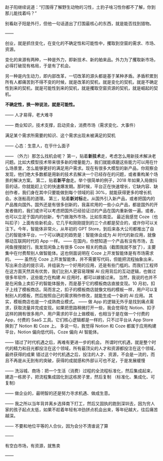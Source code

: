 赵子阳继续说道：“打围得了解野生动物的习性，土豹子啥习性你都不了解，你到那儿能找着吗？”

别看赵子阳是外行，但他一句话道出了打围最核心的东西，就是能否找到猎物。

——

创业，就是抓住变化，在变化的不确定性和可能性中，攫取到空窗的需求、市场、资源。

变化的来源有两种，一种是外力，即新技术、新的舶来品。外力为了攫取新市场，必得打破现有格局，于是有了机会。

另一种是内生动力，即内部改革，一切改革的源头都是基于某种矛盾。矛盾积累到所有人都痛苦到不得不变的时候，就是改革的契机，就是变化的契机，就是不确定性到来的契机，就是可能性到来的契机，就是攫取空窗资源的契机，就是崛起的契机。

**不确定性，换一种说法，就是可能性。**

——
人才易得，老大难寻

——
商业知识，技术支撑，启动资金，消费市场（需求变化、大事件）

满足某个需求所需要的知识、这个需求出现未被满足的契机

——
心态：生意人，在乎什么面子

——
（外力）那怎么找机会呢？
第一，贴着**新技术**走，考虑怎么用新技术解决老问题。比如大模型技术带来很多新的增量能力，我们就能琢磨这些能力可以用在什么场景里，怎么能够更好的满足用户需求。现在有很多大模型的新产品，你观察会发现，他们绝大多数都是用新的技术去解决一个已经存在的问题，或者重构某个场景的解决方案。
第二，贴着**新平台**走。举个很简单的例子，2018 年如果入局做抖音的话，你就能赶上它的快速爆发期。那时候，平台正在快速增长，它缺内容、缺创作者，我们身在其中只要能做到每个领域的前 30%，就能获得更多的增长机会。水涨船高的道理。
第三，贴着**新对标**走。从国外引入新产品，或者把国内的产品推向国外。国外还是有很多创新的，我喜欢用的一些小众产品，都是国外的开发者做的，我们或许可以考虑把国外已经验证过的产品在国内重新做一遍。或者，也可以立足于国内的创新，专门做海外市场，比如东南亚。
最近我感觉 Coze（也叫扣子）上面有些新机会，它几乎和刚刚提到的三个点都是契合的，或许你可以关注下。今年，智能体非常火，从年初的 GPT Store，到后来各大公司都推出了自己的智能体平台，一个可以确定的趋势是：智能体会成为 AI 时代的新应用，就像移动互联网时代的 App 一样。
——
在国内，你想知道一个产品有没有市场，去闲鱼搜搜就行。我发现闲鱼上有很多 Coze 相关的商品（截图我就不放了），主要集中在付费帮别人做智能体。这也侧面说明在 Coze 上开发智能体是有市场需求的。
——
虽然在 Coze 上开发智能体，并不需要写代码，但能把流程抽象出来，写出来合适的提示词，并组装为一个好用的应用，还是有些门槛的。而我们工程师在这方面天然具有优势，我们比别人更容易理解 AI 应用背后的互动逻辑，也做过很多年软件，这些能力在构建 AI 应用时，都可以嫁接过来。
当然，我说的也并不是在闲鱼上卖扣子的智能体服务，而是基于它的模板商店直接变现。10 月初，扣子上线了模板商店。简而言之，扣子的模板商店就像文档的模板一样，用户可以复制别人的模板，然后按照自己的需求稍作修改，就能生成一个新的 AI 应用。
其实，模板商店也是一个成熟商业模式。
——
做 App 的逻辑无外乎是找到痛点需求，获取流量并完成变现。如果把思路稍微打开一些，我会觉得在 Notion、扣子这样的拥有很多用户、用户需求的平台上做模板，也相当于是在做一个付费的 App，付费的 SaaS 工具。它们核心逻辑都是一样的，只不过平台从 App Store 换到了 Notion 和 Coze 上。
多说一句，我觉得 Notion 和 Coze 都属于应用构建平台，Notion 偏向低代码，Coze 偏向 AI 智能体。

——
错过了时代机遇之后，再难有更进一步的机会。
所谓时代机遇，就是整个时代的精力和目光都投注在这个领域，所有最顶尖的人才和资源都投注在这个领域，最终获得的成果
错过这个时代机遇之后，投注的人才、资源，不会是一流的，而且不再是从无到有的突破，获得的成就感和外部认可也不足，于是发展缓慢

——
洗浴城、商场：把一个生活（消费）过程的全流程标准化，然后集成起来，建造一栋房子，把流程集成固化到这栋房子里，然后复制
（标准化、集成化、可复制）

——
做企业的，最明智的还是努力寻求机遇、做成生意。

——
我之所以当年背井离乡选择南下打工，然后又固执的跑到深圳去，因为穷人家的孩子起点太低，如果不趁着年轻有冲劲拼点机会出来，等年纪越大，往后痛苦越深。

——
不要和地位平等的人合伙，因为会分不清谁说了算

——

有空白市场，有资源，就售卖

——
